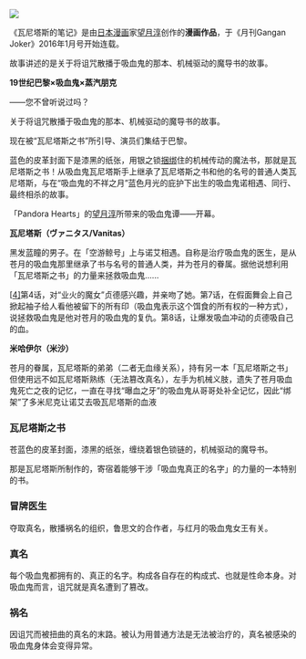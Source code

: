 ![](https://pic.baike.soso.com/ugc/baikepic2/0/ori-20230313115025-153218965_jpeg_880_1280_223649.jpg/800)

《瓦尼塔斯的笔记》是由[日本漫画](https://baike.sogou.com/lemma/ShowInnerLink.htm?lemmaId=338168&ss_c=ssc.citiao.link)家[望月淳](https://baike.sogou.com/lemma/ShowInnerLink.htm?lemmaId=6064863)创作的**漫画作品**，于《月刊Gangan Joker》2016年1月号开始连载。

故事讲述的是关于将诅咒散播于吸血鬼的那本、机械驱动的魔导书的故事。

**19世纪巴黎×吸血鬼×蒸汽朋克**

——您不曾听说过吗？

关于将诅咒散播于吸血鬼的那本、机械驱动的魔导书的故事。

现在被“瓦尼塔斯之书”所引导、演员们集结于巴黎。

蓝色的皮革封面下是漆黑的纸张，用银之锁[捆绑](https://baike.sogou.com/lemma/ShowInnerLink.htm?lemmaId=3760662&ss_c=ssc.citiao.link)住的机械传动的魔法书，那就是瓦尼塔斯之书！从吸血鬼瓦尼塔斯手上继承了瓦尼塔斯之书和他的名号的普通人类瓦尼塔斯，与在“吸血鬼的不祥之月”蓝色月光的庇护下出生的吸血鬼诺相遇、同行、最终相杀的故事。

「Pandora Hearts」的[望月淳](https://baike.sogou.com/lemma/ShowInnerLink.htm?lemmaId=6064863&ss_c=ssc.citiao.link)所带来的吸血鬼谭——开幕。

**瓦尼塔斯（ヴァニタス/Vanitas）**

黑发蓝瞳的男子。在「空游鲸号」上与诺艾相遇。自称是治疗吸血鬼的医生，是从苍月的吸血鬼那里继承了书与名号的普通人类，并为苍月的眷属。据他说想利用「瓦尼塔斯之书」的力量来拯救吸血鬼......

[[4\]](https://baike.sogou.com/v142957424.htm?ch=frombaikevr&fromTitle=瓦尼塔斯的手记#quote4)第4话，对“业火的魔女”贞德感兴趣，并亲吻了她。第7话，在假面舞会上自己掀起袖子给人看他被留下的所有印（吸血鬼表示这个饵食的所有权的一种方式），说拯救吸血鬼是他对苍月的吸血鬼的复仇。第8话，让爆发吸血冲动的贞德吸自己的血。

**米哈伊尔（米沙）**

苍月的眷属，瓦尼塔斯的弟弟（二者无血缘关系），持有另一本「瓦尼塔斯之书」但使用远不如瓦尼塔斯熟练（无法篡改真名），左手为机械义肢，遗失了苍月吸血鬼死亡之夜的记忆，一直在寻找“曝血之牙”的吸血鬼从哥哥处补全记忆，因此“绑架”了多米尼克让诺艾去吸瓦尼塔斯的血液

### 瓦尼塔斯之书

苍蓝色的皮革封面，漆黑的纸张，缠绕着银色锁链的，机械驱动的魔导书。

那是瓦尼塔斯所制作的，寄宿着能够干涉「吸血鬼真正的名字」的力量的一本特别的书。

### 冒牌医生

夺取真名，散播祸名的组织，鲁思文的合作者，与红月的吸血鬼女王有关。

### 真名

每个吸血鬼都拥有的、真正的名字。构成各自存在的构成式、也就是性命本身。对吸血鬼而言，诅咒就是真名遭到了篡改。

### 祸名

因诅咒而被扭曲的真名的末路。被认为用普通方法是无法被治疗的，真名被感染的吸血鬼身体会变得异常。

##  